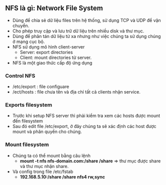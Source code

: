 ## NFS là gì: Network File System
- Dùng để chia sẻ dữ liệu files trên hệ thống, sử dụng TCP và UDP để vận chuyển.
- Cho phép truy cập và lưu trữ dữ liệu trên nhiều disk và thư mục.
- Dùng để phân tán dữ liệu từ xa nhưng như việc chúng ta sử dụng chúng ở mạng cục bộ.
- NFS sử dụng mô hình client-server
  + Server: export directories
  + Client: mount directories từ server.
- NFS là một giao thức cấp độ ứng dụng
### Control NFS
- /etc/export : file configuare
- /ect/hosts : file chưa tên và địa chỉ tất cả clients nhận service.
### Exports filesystem
- Trước khi setup NFS server thì phải kiểm tra xem các hosts được mount đến filesystem
- Sau đó edit file /etc/export, ở đây chúng ta sẽ xác định các host được mount và phân quyền cho chúng.
### Mount filesystem 
- Chúng ta có thể mount bằng câu lệnh
  + **mount -t nfs nfs-domain.com:/share /share** => thư mục được share và thư mục nhận share.
- Và config trong file /etc/fstab
  + **192.168.5.10:/share /share  nfs4  rw,sync**
